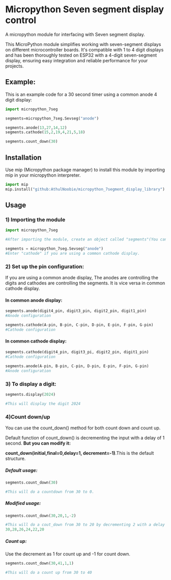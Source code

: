 # Micropython Seven segment display control
A micropython module for interfacing with Seven segment display.

This MicroPython module simplifies working with seven-segment displays on different microcontroller boards. It's compatible with 1 to 4 digit displays and has been thoroughly tested on ESP32 with a 4-digit seven-segment display, ensuring easy integration and reliable performance for your projects.

## Example:
This is an example code for a 30 second timer using a common anode 4 digit display:
```python
import micropython_7seg

segments=micropython_7seg.Sevseg("anode")

segments.anode(13,27,14,12)
segments.cathode(15,2,19,4,21,5,18)

segments.count_down(30)
```

## Installation
Use mip (Micropython package manager) to install this module by importing mip in your micropython interpreter.

```python
import mip
mip.install("github:AthulNoobie/micropython_7segment_display_library")
```
## Usage
### 1) Importing the module
```python
import micropython_7seg

#After importing the module, create an object called "segments"(You can give any name).

segments = micropython_7seg.Sevseg("anode")
#Enter "cathode" if you are using a common cathode display.
```
### 2) Set up the pin configuration:

If you are using a common anode display, The anodes are controlling the digits and cathodes are controlling the segments. It is vice versa in common cathode display.
#### In common anode display:


```python
segments.anode(digit4_pin, digit3_pin, digit2_pin, digit1_pin)
#Anode configuration

segments.cathode(A-pin, B-pin, C-pin, D-pin, E-pin, F-pin, G-pin)
#Cathode configuration
```

#### In common cathode display:

```python
segments.cathode(digit4_pin, digit3_pi, digit2_pin, digit1_pin)
#Cathode configuration

segments.anode(A-pin, B-pin, C-pin, D-pin, E-pin, F-pin, G-pin)
#Anode configuration
```

### 3) To display a digit:
```python
segments.display(2024)

#This will display the digit 2024
```
### 4)Count down/up

You can use the count_down() method for both count down and count up.

Default function of count_down() is decrementing the input with a delay of 1 second. **But you can modify it:**

**count_down(initial,final=0,delay=1, decrement=-1)**.This is the default structure.

##### Default usage:
```python
segments.count_down(30)

#This will do a countdown from 30 to 0.
```
##### Modified usage:
```python
segments.count_down(30,20,1,-2)

#This will do a cout_down from 30 to 20 by decrementing 2 with a delay of 1 sec. Like this:
30,28,26,24,22,20
```
##### Count up:
Use the decrement as 1 for count up and -1 for count down.
```python
segments.count_down(30,41,1,1)

#This will do a count up from 30 to 40
```
